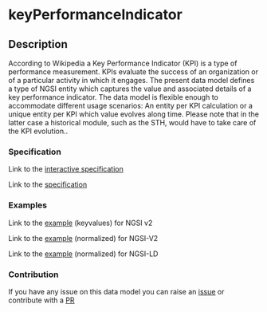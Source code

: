 # keyPerformanceIndicator

## Description 

According to Wikipedia a Key Performance Indicator (KPI) is a type of performance measurement. KPIs evaluate the success of an organization or of a particular activity in which it engages. The present data model defines a type of NGSI entity which captures the value and associated details of a key performance indicator. The data model is flexible enough to accommodate different usage scenarios: An entity per KPI calculation or a unique entity per KPI which value evolves along time. Please note that in the latter case a historical module, such as the STH, would have to take care of the KPI evolution..

### Specification

Link to the [interactive specification](https://swagger.lab.fiware.org/?url=https://smart-data-models.github.io/dataModel.KeyPerformanceIndicator/keyPerformanceIndicator/swagger.yaml)

Link to the [specification](https://smart-data-models.github.io/dataModel.KeyPerformanceIndicator/keyPerformanceIndicator/doc/spec.md)
### Examples

Link to the [example](https://smart-data-models.github.io/dataModel.KeyPerformanceIndicator/keyPerformanceIndicator/examples/example.json) (keyvalues) for NGSI v2

Link to the [example](https://smart-data-models.github.io/dataModel.KeyPerformanceIndicator/keyPerformanceIndicator/examples/example-normalized.json) (normalized) for NGSI-V2

Link to the [example](https://smart-data-models.github.io/dataModel.KeyPerformanceIndicator/keyPerformanceIndicator/examples/example-normalized.jsonld) (normalized) for NGSI-LD
### Contribution

 If you have any issue on this data model you can raise an [issue](https://github.com/smart-data-models/dataModel.KeyPerformanceIndicator/issues)  or contribute with a [PR](https://github.com/smart-data-models/dataModel.KeyPerformanceIndicator/pulls)